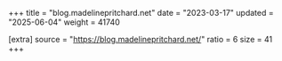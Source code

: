 +++
title = "blog.madelinepritchard.net"
date = "2023-03-17"
updated = "2025-06-04"
weight = 41740

[extra]
source = "https://blog.madelinepritchard.net/"
ratio = 6
size = 41
+++
